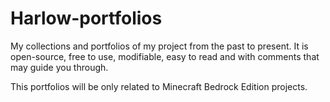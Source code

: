 # Harlow-portfolios
My collections and portfolios of my project from the past to present. It is open-source, free to use, modifiable, easy to read and with comments that may guide you through.

This portfolios will be only related to Minecraft Bedrock Edition projects.
